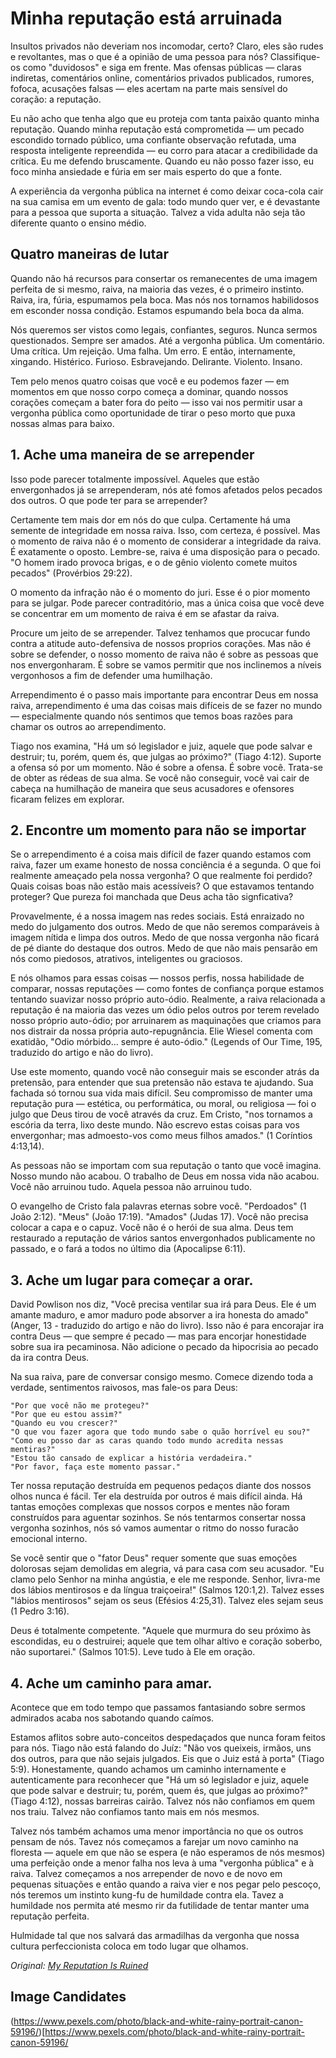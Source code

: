 # Minha reputação está arruinada

Insultos privados não deveriam nos incomodar, certo? Claro, eles são rudes e revoltantes, mas o que é a opinião de uma pessoa para nós? Classifique-os como "duvidosos" e siga em frente. Mas ofensas públicas — claras indiretas, comentários online, comentários privados publicados, rumores, fofoca, acusações falsas — eles acertam na parte mais sensível do coração: a reputação.

Eu não acho que tenha algo que eu proteja com tanta paixão quanto minha reputação. Quando minha reputação está comprometida — um pecado escondido tornado público, uma confiante observação refutada, uma resposta inteligente repreendida — eu corro para atacar a credibilidade da crítica. Eu me defendo bruscamente. Quando eu não posso fazer isso, eu foco minha ansiedade e fúria em ser mais esperto do que a fonte.

A experiência da vergonha pública na internet é como deixar coca-cola cair na sua camisa em um evento de gala: todo mundo quer ver, e é devastante para a pessoa que suporta a situação. Talvez a vida adulta não seja tão diferente quanto o ensino médio.

## Quatro maneiras de lutar

Quando não há recursos para consertar os remanecentes de uma imagem perfeita de si mesmo, raiva, na maioria das vezes, é o primeiro instinto. Raiva, ira, fúria, espumamos pela boca. Mas nós nos tornamos habilidosos em esconder nossa condição. Estamos espumando bela boca da alma.

Nós queremos ser vistos como legais, confiantes, seguros. Nunca sermos questionados. Sempre ser amados. Até a vergonha pública. Um comentário. Uma crítica. Um rejeição. Uma falha. Um erro. E então, internamente, xingando. Histérico. Furioso. Esbravejando. Delirante. Violento. Insano.

Tem pelo menos quatro coisas que você e eu podemos fazer — em momentos em que nosso corpo começa a dominar, quando nossos corações começam a bater fora do peito — isso vai nos permitir usar a vergonha pública como oportunidade de tirar o peso morto que puxa nossas almas para baixo.

## 1. Ache uma maneira de se arrepender

Isso pode parecer totalmente impossível. Aqueles que estão envergonhados já se arrependeram, nós até fomos afetados pelos pecados dos outros. O que pode ter para se arrepender?

Certamente tem mais dor em nós do que culpa. Certamente há uma semente de integridade em nossa raiva. Isso, com certeza, é possível. Mas o momento de raiva não é o momento de considerar a integridade da raiva. É exatamente o oposto. Lembre-se, raiva é uma disposição para o pecado. "O homem irado provoca brigas, e o de gênio violento comete muitos pecados" (Provérbios 29:22).

O momento da infração não é o momento do juri. Esse é o pior momento para se julgar. Pode parecer contraditório, mas a única coisa que você deve se concentrar em um momento de raiva é em se afastar da raiva.

Procure um jeito de se arrepender. Talvez tenhamos que procucar fundo contra a atitude auto-defensiva de nossos proprios corações. Mas não é sobre se defender, o nosso momento de raiva não é sobre as pessoas que nos envergonharam. É sobre se vamos permitir que nos inclinemos a níveis vergonhosos a fim de defender uma humilhação.

Arrependimento é o passo mais importante para encontrar Deus em nossa raiva, arrependimento é uma das coisas mais difíceis de se fazer no mundo — especialmente quando nós sentimos que temos boas razões para chamar os outros ao arrependimento.

Tiago nos examina, "Há um só legislador e juiz, aquele que pode salvar e destruir; tu, porém, quem és, que julgas ao próximo?" (Tiago 4:12). Suporte a ofensa só por um momento. Não é sobre a ofensa. É sobre você. Trata-se de obter as rédeas de sua alma. Se você não conseguir, você vai cair de cabeça na humilhação de maneira que seus acusadores e ofensores ficaram felizes em explorar.

## 2. Encontre um momento para não se importar

Se o arrependimento é a coisa mais difícil de fazer quando estamos com raiva, fazer um exame honesto de nossa conciência é a segunda. O que foi realmente ameaçado pela nossa vergonha? O que realmente foi perdido? Quais coisas boas não estão mais acessíveis? O que estavamos tentando proteger? Que pureza foi manchada que Deus acha tão signficativa?

Provavelmente, é a nossa imagem nas redes sociais. Está enraizado no medo do julgamento dos outros. Medo de que não seremos comparáveis à imagem nítida e limpa dos outros. Medo de que nossa vergonha não ficará de pé diante do destaque dos outros. Medo de que não mais pensarão em nós como piedosos, atrativos, inteligentes ou graciosos.

E nós olhamos para essas coisas — nossos perfis, nossa habilidade de comparar, nossas reputações — como fontes de confiança porque estamos tentando suavizar nosso próprio auto-ódio. Realmente, a raiva relacionada a reputação é na maioria das vezes um ódio pelos outros por terem revelado nosso próprio auto-ódio; por arruinarem as maquinações que criamos para nos distrair da nossa própria auto-repugnância. Elie Wiesel comenta com exatidão, "Odio mórbido... sempre é auto-ódio." (Legends of Our Time, 195, traduzido do artigo e não do livro).

Use este momento, quando você não conseguir mais se esconder atrás da pretensão, para entender que sua pretensão não estava te ajudando. Sua fachada só tornou sua vida mais difícil. Seu compromisso de manter uma reputação pura — estética, ou performática, ou moral, ou religiosa — foi o julgo que Deus tirou de você através da cruz. Em Cristo, "nos tornamos a escória da terra, lixo deste mundo. Não escrevo estas coisas para vos envergonhar; mas admoesto-vos como meus filhos amados." (1 Coríntios 4:13,14).

As pessoas não se importam com sua reputação o tanto que você imagina. Nosso mundo não acabou. O trabalho de Deus em nossa vida não acabou. Você não arruinou tudo. Aquela pessoa não arruinou tudo.

O evangelho de Cristo fala palavras eternas sobre você. "Perdoados" (1 João 2:12). "Meus" (João 17:19). "Amados" (Judas 17). Você não precisa colocar a capa e o capuz. Você não é o herói de sua alma. Deus tem restaurado a reputação de vários santos envergonhados publicamente no passado, e o fará a todos no último dia (Apocalipse 6:11).

## 3. Ache um lugar para começar a orar.

David Powlison nos diz, "Você precisa ventilar sua irá para Deus. Ele é um amante maduro, e amor maduro pode absorver a ira honesta do amado" (Anger, 13 - traduzido do artigo e não do livro). Isso não é para encorajar ira contra Deus — que sempre é pecado — mas para encorjar honestidade sobre sua ira pecaminosa. Não adicione o pecado da hipocrisia ao pecado da ira contra Deus.
 
Na sua raiva, pare de conversar consigo mesmo. Comece dizendo toda a verdade, sentimentos raivosos, mas fale-os para Deus:

    "Por que você não me protegeu?"
    "Por que eu estou assim?"
    "Quando eu vou crescer?"
    "O que vou fazer agora que todo mundo sabe o quão horrível eu sou?"
    "Como eu posso dar as caras quando todo mundo acredita nessas mentiras?"
    "Estou tão cansado de explicar a história verdadeira."
    "Por favor, faça este momento passar."

Ter nossa reputação destruída em pequenos pedaços diante dos nossos olhos nunca é fácil. Ter ela destruída por outros é mais difícil ainda. Há tantas emoções complexas que nossos corpos e mentes não foram construídos para aguentar sozinhos. Se nós tentarmos consertar nossa vergonha sozinhos, nós só vamos aumentar o ritmo do nosso furacão emocional interno.

Se você sentir que o "fator Deus" requer somente que suas emoções dolorosas sejam demolidas em alegria, vá para casa com seu acusador. "Eu clamo pelo Senhor na minha angústia, e ele me responde.
Senhor, livra-me dos lábios mentirosos e da língua traiçoeira!" (Salmos 120:1,2). Talvez esses "lábios mentirosos" sejam os seus (Efésios 4:25,31). Talvez eles sejam seus (1 Pedro 3:16).

Deus é totalmente competente. "Aquele que murmura do seu próximo às escondidas, eu o destruirei; aquele que tem olhar altivo e coração soberbo, não suportarei." (Salmos 101:5). Leve tudo à Ele em oração.

## 4. Ache um caminho para amar.

Acontece que em todo tempo que passamos fantasiando sobre sermos admirados acaba nos sabotando quando caímos. 

Estamos aflitos sobre auto-conceitos despedaçados que nunca foram feitos para nós. Tiago não está falando do Juíz: "Não vos queixeis, irmãos, uns dos outros, para que não sejais julgados. Eis que o Juiz está à porta" (Tiago 5:9). Honestamente, quando achamos um caminho internamente e autenticamente para reconhecer que "Há um só legislador e juiz, aquele que pode salvar e destruir; tu, porém, quem és, que julgas ao próximo?" (Tiago 4:12), nossas barreiras cairão. Talvez nós não confiamos em quem nos traiu. Talvez não confiamos tanto mais em nós mesmos.

Talvez nós também achamos uma menor importância no que os outros pensam de nós. Tavez nós começamos a farejar um novo caminho na floresta — aquele em que não se espera (e não esperamos de nós mesmos) uma perfeição onde a menor falha nos leva à uma "vergonha pública" e à raiva. Talvez começamos a nos arrepender de novo e de novo em pequenas situações e então quando a raiva vier e nos pegar pelo pescoço, nós teremos um instinto kung-fu de humildade contra ela. Tavez a humildade nos permita até mesmo rir da futilidade de tentar manter uma reputação perfeita.

Hulmidade tal que nos salvará das armadilhas da vergonha que nossa cultura perfeccionista coloca em todo lugar que olhamos.

*Original: [My Reputation Is Ruined](http://www.desiringgod.org/articles/my-reputation-is-ruined)*

## Image Candidates
(https://www.pexels.com/photo/black-and-white-rainy-portrait-canon-59196/)[https://www.pexels.com/photo/black-and-white-rainy-portrait-canon-59196/
